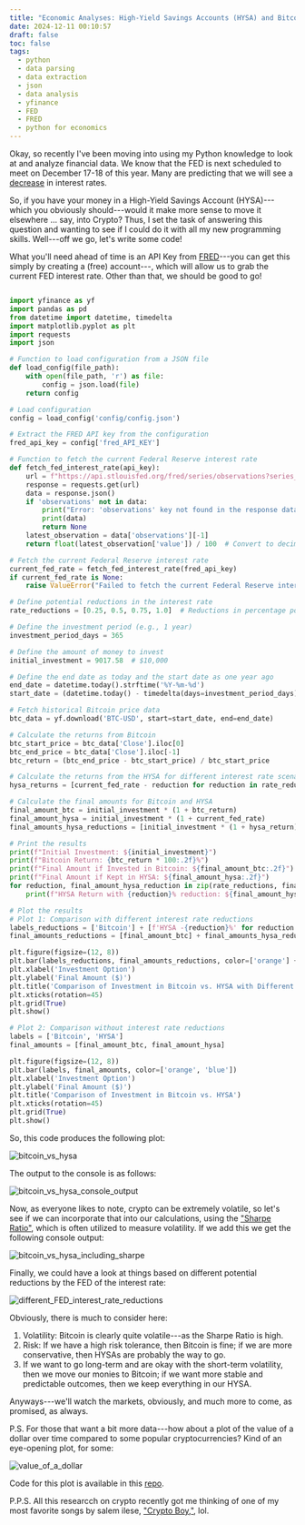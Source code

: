 ```yaml
---
title: "Economic Analyses: High-Yield Savings Accounts (HYSA) and Bitcoin ... Given Posible Reduction in the Interest Rate by the FED"
date: 2024-12-11 00:10:57
draft: false
toc: false
tags:
  - python
  - data parsing
  - data extraction
  - json
  - data analysis
  - yfinance
  - FED
  - FRED
  - python for economics
---
```


Okay, so recently I've been moving into using my Python knowledge to look at and analyze financial data. We know that the FED is next scheduled to meet on December 17-18 of this year. Many are predicting that we will see a [decrease](https://www.cnbc.com/2024/12/07/the-fed-is-on-course-to-cut-interest-rates-in-december-but-what-happens-next-is-anyones-guess.html#:~:text=Economy-,The%20Fed%20is%20on%20course%20to%20cut%20interest%20rates%20in,happens%20next%20is%20anyone's%20guess&text=The%20not%2Dtoo%2Dhot%2C,needed%20to%20cut%20interest%20rates.) in interest rates.

So, if you have your money in a High-Yield Savings Account (HYSA)---which you obviously should---would it make more sense to move it elsewhere ... say, into Crypto? Thus, I set the task of answering this question and wanting to see if I could do it with all my new programming skills. Well---off we go, let's write some code!

What you'll need ahead of time is an API Key from [FRED](https://fred.stlouisfed.org)---you can get this simply by creating a (free) account---, which will allow us to grab the current FED interest rate. Other than that, we should be good to go!

```python

import yfinance as yf
import pandas as pd
from datetime import datetime, timedelta
import matplotlib.pyplot as plt
import requests
import json

# Function to load configuration from a JSON file
def load_config(file_path):
    with open(file_path, 'r') as file:
        config = json.load(file)
    return config

# Load configuration
config = load_config('config/config.json')

# Extract the FRED API key from the configuration
fred_api_key = config['fred_API_KEY']

# Function to fetch the current Federal Reserve interest rate
def fetch_fed_interest_rate(api_key):
    url = f"https://api.stlouisfed.org/fred/series/observations?series_id=FEDFUNDS&api_key={api_key}&file_type=json"
    response = requests.get(url)
    data = response.json()
    if 'observations' not in data:
        print("Error: 'observations' key not found in the response data")
        print(data)
        return None
    latest_observation = data['observations'][-1]
    return float(latest_observation['value']) / 100  # Convert to decimal

# Fetch the current Federal Reserve interest rate
current_fed_rate = fetch_fed_interest_rate(fred_api_key)
if current_fed_rate is None:
    raise ValueError("Failed to fetch the current Federal Reserve interest rate")

# Define potential reductions in the interest rate
rate_reductions = [0.25, 0.5, 0.75, 1.0]  # Reductions in percentage points

# Define the investment period (e.g., 1 year)
investment_period_days = 365

# Define the amount of money to invest
initial_investment = 9017.58  # $10,000

# Define the end date as today and the start date as one year ago
end_date = datetime.today().strftime('%Y-%m-%d')
start_date = (datetime.today() - timedelta(days=investment_period_days)).strftime('%Y-%m-%d')

# Fetch historical Bitcoin price data
btc_data = yf.download('BTC-USD', start=start_date, end=end_date)

# Calculate the returns from Bitcoin
btc_start_price = btc_data['Close'].iloc[0]
btc_end_price = btc_data['Close'].iloc[-1]
btc_return = (btc_end_price - btc_start_price) / btc_start_price

# Calculate the returns from the HYSA for different interest rate scenarios
hysa_returns = [current_fed_rate - reduction for reduction in rate_reductions]

# Calculate the final amounts for Bitcoin and HYSA
final_amount_btc = initial_investment * (1 + btc_return)
final_amount_hysa = initial_investment * (1 + current_fed_rate)
final_amounts_hysa_reductions = [initial_investment * (1 + hysa_return) for hysa_return in hysa_returns]

# Print the results
print(f"Initial Investment: ${initial_investment}")
print(f"Bitcoin Return: {btc_return * 100:.2f}%")
print(f"Final Amount if Invested in Bitcoin: ${final_amount_btc:.2f}")
print(f"Final Amount if Kept in HYSA: ${final_amount_hysa:.2f}")
for reduction, final_amount_hysa_reduction in zip(rate_reductions, final_amounts_hysa_reductions):
    print(f"HYSA Return with {reduction}% reduction: ${final_amount_hysa_reduction:.2f}")

# Plot the results
# Plot 1: Comparison with different interest rate reductions
labels_reductions = ['Bitcoin'] + [f'HYSA -{reduction}%' for reduction in rate_reductions]
final_amounts_reductions = [final_amount_btc] + final_amounts_hysa_reductions

plt.figure(figsize=(12, 8))
plt.bar(labels_reductions, final_amounts_reductions, color=['orange'] + ['blue'] * len(rate_reductions))
plt.xlabel('Investment Option')
plt.ylabel('Final Amount ($)')
plt.title('Comparison of Investment in Bitcoin vs. HYSA with Different Interest Rate Reductions')
plt.xticks(rotation=45)
plt.grid(True)
plt.show()

# Plot 2: Comparison without interest rate reductions
labels = ['Bitcoin', 'HYSA']
final_amounts = [final_amount_btc, final_amount_hysa]

plt.figure(figsize=(12, 8))
plt.bar(labels, final_amounts, color=['orange', 'blue'])
plt.xlabel('Investment Option')
plt.ylabel('Final Amount ($)')
plt.title('Comparison of Investment in Bitcoin vs. HYSA')
plt.xticks(rotation=45)
plt.grid(True)
plt.show()
```

So, this code produces the following plot:

![bitcoin_vs_hysa](/images/imgforblogposts/post_37/general_bitcoin_vs_hysa.png)

The output to the console is as follows:

![bitcoin_vs_hysa_console_output](/images/imgforblogposts/post_37/console_output_hysa_v_bitcoin.png)

Now, as everyone likes to note, crypto can be extremely volatile, so let's see if we can incorporate that into our calculations, using the ["Sharpe Ratio"](https://www.investing.com/academy/analysis/sharpe-ratio-definition/?utm_source=google&utm_medium=cpc&utm_campaign=21962679734&utm_content=723521203853&utm_term=dsa-1651811503903_&GL_Ad_ID=723521203853&GL_Campaign_ID=21962679734&ISP=1&gad_source=1&gbraid=0AAAAABIq5T6BdsHmRDmyaLYRD3_CimZ5F&gclid=CjwKCAiAjeW6BhBAEiwAdKltMtlJokJsEFbWAPpqUNC80912n2VY3zUTfRCi7N-bHtwiZXlAYY5teRoChbgQAvD_BwE), which is often utilized to measure volatility. If we add this we get the following console output:

![bitcoin_vs_hysa_including_sharpe](/images/imgforblogposts/post_37/outputs_with_sharpe_ratio.png)

Finally, we could have a look at things based on different potential reductions by the FED of the interest rate:

![different_FED_interest_rate_reductions](/images/imgforblogposts/post_37/bitcoin_vs_different_fed_rate_reductions.png)

Obviously, there is much to consider here:

1. Volatility: Bitcoin is clearly quite volatile---as the Sharpe Ratio is high. 
2. Risk: If we have a high risk tolerance, then Bitcoin is fine; if we are more conservative, then HYSAs are probably the way to go.
3. If we want to go long-term and are okay with the short-term volatility, then we move our monies to Bitcoin; if we want more stable and predictable outcomes, then we keep everything in our HYSA.

Anyways---we'll watch the markets, obviously, and much more to come, as promised, as always.

P.S. For those that want a bit more data---how about a plot of the value of a dollar over time compared to some popular cryptocurrencies? Kind of an eye-opening plot, for some:

![value_of_a_dollar](/images/imgforblogposts/post_37/value_of_a_dollar_over_time.png)

Code for this plot is available in this [repo](https://github.com/kspicer80/crypto_vs_us_dollar/tree/main).

P.P.S. All this researcch on crypto recently got me thinking of one of my most favorite songs by salem ilese, ["Crypto Boy,"](https://open.spotify.com/track/1huSguFFPyo3saFH9u5Sb6?si=93388ef267cc41c3), lol.
